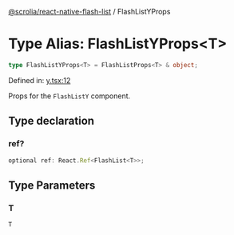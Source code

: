 [@scrolia/react-native-flash-list](../README.md) / FlashListYProps

# Type Alias: FlashListYProps\<T\>

```ts
type FlashListYProps<T> = FlashListProps<T> & object;
```

Defined in: [y.tsx:12](https://github.com/scrolia/react-native/blob/107e0a978a4d75b58537d45c6e53de02c37b518c/packages/react-native-flash-list/src/y.tsx#L12)

Props for the `FlashListY` component.

## Type declaration

### ref?

```ts
optional ref: React.Ref<FlashList<T>>;
```

## Type Parameters

### T

`T`
